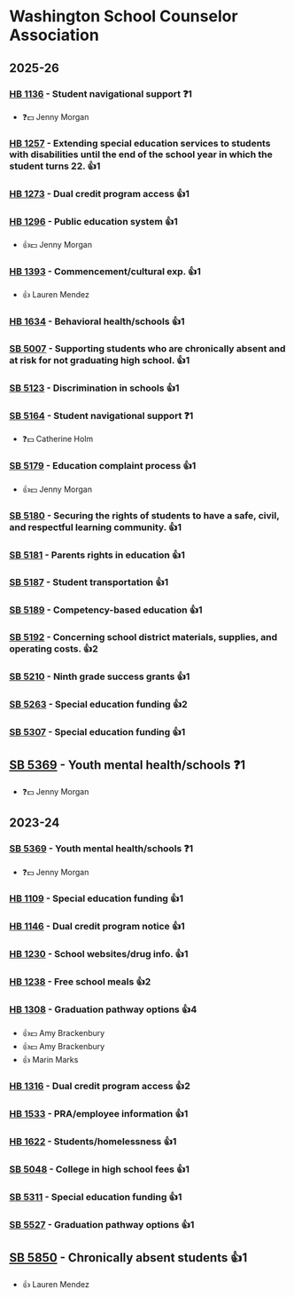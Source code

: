 # Washington School Counselor Association
## 2025-26

### [HB 1136](/bill/2025-26/hb/1136/) - Student navigational support   ❓1
* ❓💵 Jenny Morgan

### [HB 1257](/bill/2025-26/hb/1257/) - Extending special education services to students with disabilities until the end of the school year in which the student turns 22. 👍1  

### [HB 1273](/bill/2025-26/hb/1273/) - Dual credit program access 👍1  

### [HB 1296](/bill/2025-26/hb/1296/) - Public education system 👍1  
* 👍💵 Jenny Morgan

### [HB 1393](/bill/2025-26/hb/1393/) - Commencement/cultural exp. 👍1  
* 👍 Lauren Mendez

### [HB 1634](/bill/2025-26/hb/1634/) - Behavioral health/schools 👍1  

### [SB 5007](/bill/2025-26/sb/5007/) - Supporting students who are chronically absent and at risk for not graduating high school. 👍1  

### [SB 5123](/bill/2025-26/sb/5123/) - Discrimination in schools 👍1  

### [SB 5164](/bill/2025-26/sb/5164/) - Student navigational support   ❓1
* ❓💵 Catherine Holm

### [SB 5179](/bill/2025-26/sb/5179/) - Education complaint process 👍1  
* 👍💵 Jenny Morgan

### [SB 5180](/bill/2025-26/sb/5180/) - Securing the rights of students to have a safe, civil, and respectful learning community. 👍1  

### [SB 5181](/bill/2025-26/sb/5181/) - Parents rights in education 👍1  

### [SB 5187](/bill/2025-26/sb/5187/) - Student transportation 👍1  

### [SB 5189](/bill/2025-26/sb/5189/) - Competency-based education 👍1  

### [SB 5192](/bill/2025-26/sb/5192/) - Concerning school district materials, supplies, and operating costs. 👍2  

### [SB 5210](/bill/2025-26/sb/5210/) - Ninth grade success grants 👍1  

### [SB 5263](/bill/2025-26/sb/5263/) - Special education funding 👍2  

### [SB 5307](/bill/2025-26/sb/5307/) - Special education funding 👍1  

## [SB 5369](/bill/2025-26/sb/5369/) - Youth mental health/schools   ❓1
* ❓💵 Jenny Morgan

## 2023-24

### [SB 5369](/bill/2023-24/sb/5369/) - Youth mental health/schools   ❓1
* ❓💵 Jenny Morgan

### [HB 1109](/bill/2023-24/hb/1109/) - Special education funding 👍1  

### [HB 1146](/bill/2023-24/hb/1146/) - Dual credit program notice 👍1  

### [HB 1230](/bill/2023-24/hb/1230/) - School websites/drug info. 👍1  

### [HB 1238](/bill/2023-24/hb/1238/) - Free school meals 👍2  

### [HB 1308](/bill/2023-24/hb/1308/) - Graduation pathway options 👍4  
* 👍💵 Amy Brackenbury
* 👍💵 Amy Brackenbury
* 👍 Marin Marks

### [HB 1316](/bill/2023-24/hb/1316/) - Dual credit program access 👍2  

### [HB 1533](/bill/2023-24/hb/1533/) - PRA/employee information 👍1  

### [HB 1622](/bill/2023-24/hb/1622/) - Students/homelessness 👍1  

### [SB 5048](/bill/2023-24/sb/5048/) - College in high school fees 👍1  

### [SB 5311](/bill/2023-24/sb/5311/) - Special education funding 👍1  

### [SB 5527](/bill/2023-24/sb/5527/) - Graduation pathway options 👍1  

## [SB 5850](/bill/2023-24/sb/5850/) - Chronically absent students 👍1  
* 👍 Lauren Mendez

